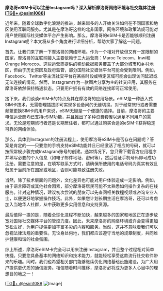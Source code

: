 **摩洛哥eSIM卡可以注册Instagram吗？深入解析摩洛哥网络环境与社交媒体注册[[TG💪+ @esim1088](https://t.me/s/esim1088)]**

近年来，随着全球数字化浪潮的推进，越来越多的人开始关注如何在不同国家和地区使用互联网服务。尤其是在摩洛哥这样的北非国家，网络环境和政策法规可能对用户使用国际社交媒体平台产生影响。那么，摩洛哥的eSIM卡是否能够顺利注册Instagram呢？本文将从多个角度进行详细分析，帮助大家了解这一问题。

首先，让我们来了解一下摩洛哥的网络环境。作为一个相对开放但又有一定限制的国家，摩洛哥的互联网接入主要依赖于三大运营商：Maroc Telecom、Inwi和Orange Morocco。这些运营商提供的移动数据服务覆盖了大部分城市和乡村地区，但由于历史原因及政府监管，部分国际社交媒体平台可能会受到限制。例如，Facebook、Twitter等主流社交平台在某些时段或特定区域可能会出现访问延迟或无法连接的情况。然而，Instagram作为一款图片分享为主的社交应用，其服务在摩洛哥依然保持畅通状态，只要用户拥有有效的网络连接即可正常使用。

接下来，我们谈谈eSIM卡的特点及其在摩洛哥的应用场景。eSIM是一种嵌入式SIM卡技术，无需物理插拔即可实现多设备间的无缝切换。对于经常旅行或者需要频繁更换SIM卡的用户来说，eSIM无疑是一个便捷的选择。目前，摩洛哥的主要电信运营商均已支持eSIM功能，并且推出了多种资费套餐以满足不同用户的需求。无论是短期旅行者还是长期居住者，都可以通过购买合适的eSIM卡获得稳定可靠的网络体验。

那么，具体到Instagram的注册流程上，使用摩洛哥eSIM卡是否存在问题呢？答案是肯定的——只要您的手机支持eSIM功能并且已经激活了相应的号码，就可以按照常规步骤完成Instagram账号的创建。通常情况下，您只需下载官方应用程序并填写必要的个人信息（如电子邮件地址、密码等），然后验证手机号码即可成功注册。需要注意的是，在填写联系方式时，请确保所使用的电话号码为真实有效且归属于当前所在国家或地区，否则可能导致注册失败。

当然，除了技术层面的问题外，文化差异也可能对用户体验造成一定影响。例如，由于语言障碍或其他社会因素，部分摩洛哥居民可能不太熟悉如何操作复杂的在线服务。针对这种情况，建议初次尝试的朋友可以先查阅相关教程视频或咨询专业人士，以便更好地掌握操作技巧。此外，如果您计划长期生活在摩洛哥，还可以考虑加入当地华人社群，从中获取更多实用信息和支持资源。

最后值得一提的是，随着全球化进程不断加快，越来越多的国家和地区正在逐步放宽对国际社交媒体平台的管控力度。因此，未来摩洛哥的网络环境或许会变得更加宽松友好，为用户提供更加丰富多彩的内容和服务。当然，这并不意味着我们可以忽视法律法规的重要性。无论身处何地，我们都应该遵守当地的规章制度，共同维护健康和谐的社会氛围。

综上所述，摩洛哥eSIM卡完全可以用来注册Instagram，并且整个过程相对简单快捷。只要您具备基本的网络知识和技术能力，就能轻松享受这款流行社交软件带来的乐趣。同时，我们也希望相关部门能够继续优化网络基础设施建设，为广大用户提供更优质的通信服务。相信随着时间推移，摩洛哥必将成为更多人心目中的理想目的地之一！

[[TG💪+ @esim1088](https://t.me/s/esim1088) ![Image](https://i.postimg.cc/4NQfJmqS/Snipaste-2025-05-13-00-14-12.png)]